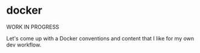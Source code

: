 # docker

WORK IN PROGRESS

Let's come up with a Docker conventions and content that I like for my own dev workflow.
